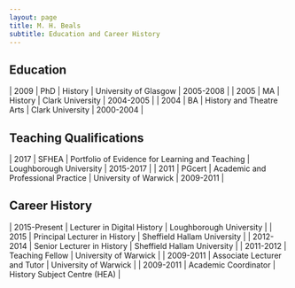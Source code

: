 ```yaml
---
layout: page
title: M. H. Beals
subtitle: Education and Career History
---
```


## Education

| 2009 | PhD | History                  | University of Glasgow | 2005-2008 |
| 2005 | MA  | History                  | Clark University      | 2004-2005 |
| 2004 | BA  | History and Theatre Arts | Clark University      | 2000-2004 |

## Teaching Qualifications

| 2017 | SFHEA  | Portfolio of Evidence for Learning and Teaching | Loughborough University | 2015-2017 |
| 2011 | PGcert | Academic and Professional Practice              | University of Warwick   | 2009-2011 |

## Career History

| 2015-Present | Lecturer in Digital History   | Loughborough University      |
| 2015         | Principal Lecturer in History | Sheffield Hallam University  |
| 2012-2014    | Senior Lecturer in History    | Sheffield Hallam University  |
| 2011-2012    | Teaching Fellow               | University of Warwick        |
| 2009-2011    | Associate Lecturer and Tutor  | University of Warwick        |
| 2009-2011    | Academic Coordinator          | History Subject Centre (HEA) |